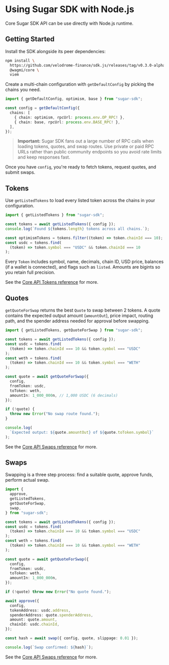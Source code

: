 # Using Sugar SDK with Node.js

Core Sugar SDK API can be use directly with Node.js runtime.

## Getting Started

Install the SDK alongside its peer dependencies:

```bash
npm install \
  https://github.com/velodrome-finance/sdk.js/releases/tag/v0.3.0-alpha.1 \
  @wagmi/core \
  viem
```

Create a multi-chain configuration with `getDefaultConfig` by picking the chains you need.

```typescript
import { getDefaultConfig, optimism, base } from "sugar-sdk";

const config = getDefaultConfig({
  chains: [
    { chain: optimism, rpcUrl: process.env.OP_RPC! },
    { chain: base, rpcUrl: process.env.BASE_RPC! },
  ],
});
```

> **Important:** Sugar SDK fans out a large number of RPC calls when loading tokens, quotes, and swap routes. Use private or paid RPC URLs rather than public community endpoints so you avoid rate limits and keep responses fast.

Once you have `config`, you're ready to fetch tokens, request quotes, and submit swaps.

## Tokens

Use `getListedTokens` to load every listed token across the chains in your configuration.

```typescript
import { getListedTokens } from "sugar-sdk";

const tokens = await getListedTokens({ config });
console.log(`Found ${tokens.length} tokens across all chains.`);

const optimismTokens = tokens.filter((token) => token.chainId === 10);
const usdc = tokens.find(
  (token) => token.symbol === "USDC" && token.chainId === 10
);
```

Every `Token` includes symbol, name, decimals, chain ID, USD price, balances (if a wallet is connected), and flags such as `listed`. Amounts are bigints so you retain full precision.

See the [Core API Tokens reference](/api/tokens) for more.

## Quotes

`getQuoteForSwap` returns the best `Quote` to swap between 2 tokens. A quote contains the expected output amount (`amountOut`), price impact, routing path, and the spender address needed for approval before swapping.

```typescript
import { getListedTokens, getQuoteForSwap } from "sugar-sdk";

const tokens = await getListedTokens({ config });
const usdc = tokens.find(
  (token) => token.chainId === 10 && token.symbol === "USDC"
);
const weth = tokens.find(
  (token) => token.chainId === 10 && token.symbol === "WETH"
);

const quote = await getQuoteForSwap({
  config,
  fromToken: usdc,
  toToken: weth,
  amountIn: 1_000_000n, // 1,000 USDC (6 decimals)
});

if (!quote) {
  throw new Error("No swap route found.");
}

console.log(
  `Expected output: ${quote.amountOut} of ${quote.toToken.symbol}`
);
```

See the [Core API Swaps reference](/api/swaps) for more.

## Swaps

Swapping is a three step process: find a suitable quote, approve funds, perform actual swap.

```typescript
import {
  approve,
  getListedTokens,
  getQuoteForSwap,
  swap,
} from "sugar-sdk";

const tokens = await getListedTokens({ config });
const usdc = tokens.find(
  (token) => token.chainId === 10 && token.symbol === "USDC"
);
const weth = tokens.find(
  (token) => token.chainId === 10 && token.symbol === "WETH"
);

const quote = await getQuoteForSwap({
  config,
  fromToken: usdc,
  toToken: weth,
  amountIn: 1_000_000n,
});

if (!quote) throw new Error("No quote found.");

await approve({
  config,
  tokenAddress: usdc.address,
  spenderAddress: quote.spenderAddress,
  amount: quote.amount,
  chainId: usdc.chainId,
});

const hash = await swap({ config, quote, slippage: 0.01 });

console.log(`Swap confirmed: ${hash}`);
```

See the [Core API Swaps reference](/api/swaps) for more.
